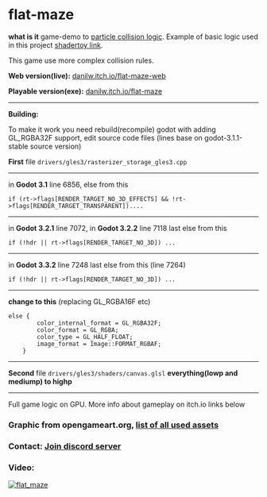 # flat-maze

**what is it** game-demo to [particle collision logic](https://github.com/danilw/godot-utils-and-other). Example of basic logic used in this project [shadertoy link](https://www.shadertoy.com/view/tstSz7).

This game use more complex collision rules.

**Web version(live):** [danilw.itch.io/flat-maze-web](https://danilw.itch.io/flat-maze-web)

**Playable version(exe):** [danilw.itch.io/flat-maze](https://danilw.itch.io/flat-maze)
___

**Building:**

To make it work you need rebuild(recompile) godot with adding GL_RGBA32F support, edit source code files (lines base on godot-3.1.1-stable source version)

**First** file `drivers/gles3/rasterizer_storage_gles3.cpp`
___

in **Godot 3.1** line 6856, else from this 
```
if (rt->flags[RENDER_TARGET_NO_3D_EFFECTS] && !rt->flags[RENDER_TARGET_TRANSPARENT])....
```
___

in **Godot 3.2.1** line 7072, in **Godot 3.2.2** line 7118 last else from this 
```
if (!hdr || rt->flags[RENDER_TARGET_NO_3D]) ...
```
___

in **Godot 3.3.2** line 7248 last else from this (line 7264)

```
if (!hdr || rt->flags[RENDER_TARGET_NO_3D]) ...
```
___

**change to this** (replacing GL_RGBA16F etc)

```
else {
		color_internal_format = GL_RGBA32F;
		color_format = GL_RGBA;
		color_type = GL_HALF_FLOAT;
		image_format = Image::FORMAT_RGBAF;
	}
```
___

**Second** file `drivers/gles3/shaders/canvas.glsl` **everything(lowp and mediump) to highp**
___

Full game logic on GPU. More info about gameplay on itch.io links below     

### Graphic from opengameart.org, [list of all used assets](https://github.com/danilw/flat-maze/blob/master/SOURCE_OF_GRAPHIC.md)

### Contact: [**Join discord server**](https://discord.gg/JKyqWgt)

### Video:

[![flat_maze](https://danilw.github.io/godot-utils-and-other/flat_maze_yt.png)](https://youtu.be/HawWnuMn1mc)
